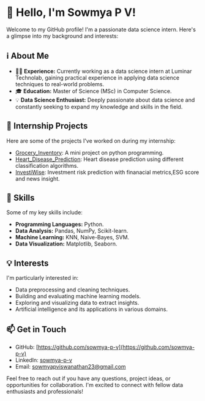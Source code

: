 # 👋 Hello, I'm Sowmya P V!

Welcome to my GitHub profile! I'm a passionate data science intern. Here's a glimpse into my background and interests:

## ℹ️ About Me

- 👩‍💼 **Experience:** Currently working as a data science intern at Luminar Technolab, gaining practical experience in applying  data science techniques to real-world problems.
- 🎓 **Education:** Master of Science (MSc) in Computer Science.
- 💡 **Data Science Enthusiast:** Deeply passionate about data science and constantly seeking to expand my knowledge and skills in the field.

## 🚀 Internship Projects

Here are some of the projects I've worked on during my internship:

- [Grocery_Inventory](https://github.com/sowmya-p-v/grocery-inventory): A mini project on python programming.
- [Heart_Disease_Prediction](https://github.com/sowmya-p-v/Heart_Disease_Prediction): Heart disease prediction using different classification algorithms.
- [InvestiWise](https://github.com/sowmya-p-v/InvestiWise): Investment risk prediction with finanacial metrics,ESG score and news insight.  
    





## 💼 Skills

Some of my key skills include:

- **Programming Languages:** Python.
- **Data Analysis:** Pandas, NumPy, Scikit-learn.
- **Machine Learning:** KNN, Naive-Bayes, SVM.
- **Data Visualization:** Matplotlib, Seaborn.

## 💡 Interests

I'm particularly interested in:

- Data preprocessing and cleaning techniques.
- Building and evaluating machine learning models.
- Exploring and visualizing data to extract insights.
- Artificial intelligence and its applications in various domains.

## 📫 Get in Touch

- GitHub: [https://github.com/sowmya-p-v](https://github.com/sowmya-p-v)
- LinkedIn: [sowmya-p-v](sowmya-p-v)
- Email: [sowmyapviswanathan23@gmail.com](mailto:sowmyapviswanathan23@gmail.com)

Feel free to reach out if you have any questions, project ideas, or opportunities for collaboration. I'm excited to connect with fellow data enthusiasts and professionals!
